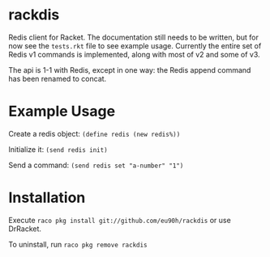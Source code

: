 # rackdis
Redis client for Racket. The documentation still needs to be written, but for now see the `tests.rkt` file to see example
usage. Currently the entire set of Redis v1 commands is implemented, along with most of v2 and some of v3. 

The api is 1-1 with Redis, except in one way: the Redis append command has been renamed to concat.

Example Usage
=============
Create a redis object: `(define redis (new redis%))`

Initialize it: `(send redis init)`

Send a command: `(send redis set "a-number" "1")`

Installation
============
Execute `raco pkg install git://github.com/eu90h/rackdis` or use DrRacket.

To uninstall, run `raco pkg remove rackdis`
